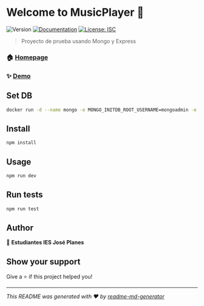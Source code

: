 # Welcome to MusicPlayer 👋
![Version](https://img.shields.io/badge/version-1.0.0-blue.svg?cacheSeconds=2592000)
[![Documentation](https://img.shields.io/badge/documentation-yes-brightgreen.svg)](www.mipagina.com/doc)
[![License: ISC](https://img.shields.io/badge/License-ISC-yellow.svg)](#)

> Proyecto de prueba usando Mongo y Express

### 🏠 [Homepage](www.mipagina.com)

### ✨ [Demo](www.demo.mipagina.com)

## Set DB

```sh
docker run -d --name mongo -e MONGO_INITDB_ROOT_USERNAME=mongoadmin -e MONGO_INITDB_ROOT_PASSWORD=secret mongo
```

## Install

```sh
npm install
```

## Usage

```sh
npm run dev
```

## Run tests

```sh
npm run test
```

## Author

👤 **Estudiantes IES José Planes**


## Show your support

Give a ⭐️ if this project helped you!


***
_This README was generated with ❤️ by [readme-md-generator](https://github.com/kefranabg/readme-md-generator)_